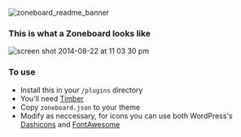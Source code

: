 ![zoneboard_readme_banner](https://cloud.githubusercontent.com/assets/1298086/4499138/d19d1536-4a7e-11e4-8165-879b7189256b.jpg)

### This is what a Zoneboard looks like

![screen shot 2014-08-22 at 11 03 30 pm](https://cloud.githubusercontent.com/assets/1298086/4019502/9593b544-2a72-11e4-9fad-276b864bd012.png)

### To use
- Install this in your `/plugins` directory
- You'll need [Timber](https://github.com/jarednova/timber)
- Copy `zoneboard.json` to your theme
- Modify as neccessary, for icons you can use both WordPress's [Dashicons](http://melchoyce.github.io/dashicons/) and [FontAwesome](http://fortawesome.github.io/Font-Awesome/)